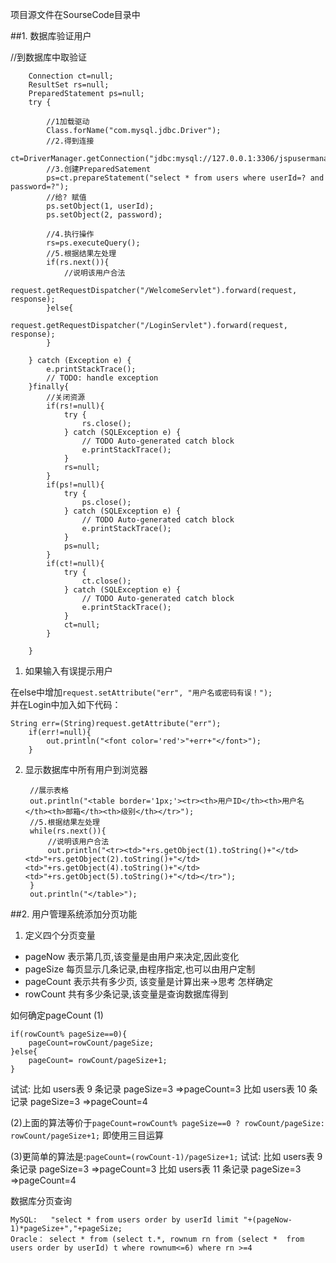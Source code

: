 项目源文件在SourseCode目录中

##1. 数据库验证用户

//到数据库中取验证

		Connection ct=null;
		ResultSet rs=null;
		PreparedStatement ps=null;
		try {
			
			//1加载驱动
			Class.forName("com.mysql.jdbc.Driver");
			//2.得到连接
			ct=DriverManager.getConnection("jdbc:mysql://127.0.0.1:3306/jspusermanager","root","admin");
			//3.创建PreparedSatement
			ps=ct.prepareStatement("select * from users where userId=? and password=?");
			//给? 赋值
			ps.setObject(1, userId);
			ps.setObject(2, password);
			
			//4.执行操作
			rs=ps.executeQuery();
			//5.根据结果左处理
			if(rs.next()){
				//说明该用户合法
				request.getRequestDispatcher("/WelcomeServlet").forward(request, response);
			}else{
				request.getRequestDispatcher("/LoginServlet").forward(request, response);
			}
			
		} catch (Exception e) {
			e.printStackTrace();
			// TODO: handle exception
		}finally{
			//关闭资源
			if(rs!=null){
				try {
					rs.close();
				} catch (SQLException e) {
					// TODO Auto-generated catch block
					e.printStackTrace();
				}
				rs=null;
			}
			if(ps!=null){
				try {
					ps.close();
				} catch (SQLException e) {
					// TODO Auto-generated catch block
					e.printStackTrace();
				}
				ps=null;
			}
			if(ct!=null){
				try {
					ct.close();
				} catch (SQLException e) {
					// TODO Auto-generated catch block
					e.printStackTrace();
				}
				ct=null;
			}
			
		}

1. 如果输入有误提示用户

在else中增加`request.setAttribute("err", "用户名或密码有误！");`  
并在Login中加入如下代码：

	String err=(String)request.getAttribute("err");
		if(err!=null){
			out.println("<font color='red'>"+err+"</font>");
		}	
		
2. 显示数据库中所有用户到浏览器

		//展示表格
		out.println("<table border='1px;'><tr><th>用户ID</th><th>用户名</th><th>邮箱</th><th>级别</th></tr>");
		//5.根据结果左处理
		while(rs.next()){
			//说明该用户合法
			out.println("<tr><td>"+rs.getObject(1).toString()+"</td><td>"+rs.getObject(2).toString()+"</td><td>"+rs.getObject(4).toString()+"</td><td>"+rs.getObject(5).toString()+"</td></tr>");
		}
		out.println("</table>");

		
##2. 用户管理系统添加分页功能
1. 定义四个分页变量
- pageNow   表示第几页,该变量是由用户来决定,因此变化
- pageSize	每页显示几条记录,由程序指定,也可以由用户定制
- pageCount  表示共有多少页, 该变量是计算出来->思考 怎样确定
- rowCount   共有多少条记录,该变量是查询数据库得到

如何确定pageCount
(1)

	if(rowCount% pageSize==0){
		pageCount=rowCount/pageSize;
	}else{
		pageCount= rowCount/pageSize+1;
	}
	
试试: 比如 users表 9 条记录 pageSize=3  =>pageCount=3
  	 比如 users表 10 条记录 pageSize=3  =>pageCount=4

(2)上面的算法等价于`pageCount=rowCount% pageSize==0 ? rowCount/pageSize: rowCount/pageSize+1;`
即使用三目运算

(3)更简单的算法是:`pageCount=(rowCount-1)/pageSize+1;`
试试: 比如 users表 9 条记录 pageSize=3  =>pageCount=3
  	 比如 users表 11 条记录 pageSize=3  =>pageCount=4

数据库分页查询

	MySQL:	 "select * from users order by userId limit "+(pageNow-1)*pageSize+","+pageSize;
	Oracle： select * from (select t.*, rownum rn from (select *  from users order by userId) t where rownum<=6) where rn >=4